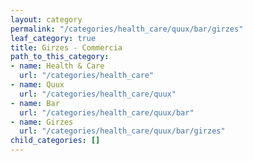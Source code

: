 ```yaml
---
layout: category
permalink: "/categories/health_care/quux/bar/girzes"
leaf_category: true
title: Girzes - Commercia
path_to_this_category:
- name: Health & Care
  url: "/categories/health_care"
- name: Quux
  url: "/categories/health_care/quux"
- name: Bar
  url: "/categories/health_care/quux/bar"
- name: Girzes
  url: "/categories/health_care/quux/bar/girzes"
child_categories: []
---
```

